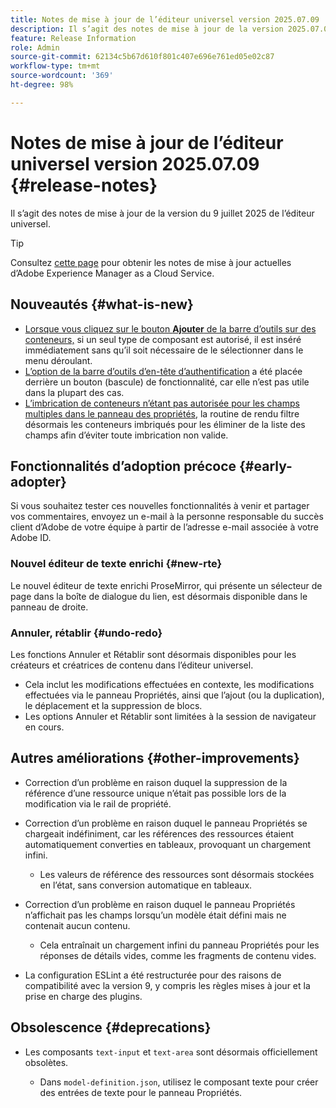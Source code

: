 ```yaml
---
title: Notes de mise à jour de l’éditeur universel version 2025.07.09
description: Il s’agit des notes de mise à jour de la version 2025.07.09 de l’éditeur universel.
feature: Release Information
role: Admin
source-git-commit: 62134c5b67d610f801c407e696e761ed05e02c87
workflow-type: tm+mt
source-wordcount: '369'
ht-degree: 98%

---
```



# Notes de mise à jour de l’éditeur universel version 2025.07.09 {#release-notes}

Il s’agit des notes de mise à jour de la version du 9 juillet 2025 de l’éditeur universel.

>[!TIP]
>
>Consultez [cette page](/help/release-notes/release-notes-cloud/release-notes-current.md) pour obtenir les notes de mise à jour actuelles d’Adobe Experience Manager as a Cloud Service.

## Nouveautés {#what-is-new}

* [Lorsque vous cliquez sur le bouton **Ajouter** de la barre d’outils sur des conteneurs,](/help/sites-cloud/authoring/universal-editor/authoring.md#adding-components) si un seul type de composant est autorisé, il est inséré immédiatement sans qu’il soit nécessaire de le sélectionner dans le menu déroulant.
* [L’option de la barre d’outils d’en-tête d’authentification](/help/sites-cloud/authoring/universal-editor/navigation.md#autentication-settings) a été placée derrière un bouton (bascule) de fonctionnalité, car elle n’est pas utile dans la plupart des cas.
* [L’imbrication de conteneurs n’étant pas autorisée pour les champs multiples dans le panneau des propriétés,](/help/implementing/universal-editor/field-types.md#fields) la routine de rendu filtre désormais les conteneurs imbriqués pour les éliminer de la liste des champs afin d’éviter toute imbrication non valide.

## Fonctionnalités d’adoption précoce {#early-adopter}

Si vous souhaitez tester ces nouvelles fonctionnalités à venir et partager vos commentaires, envoyez un e-mail à la personne responsable du succès client d’Adobe de votre équipe à partir de l’adresse e-mail associée à votre Adobe ID.

### Nouvel éditeur de texte enrichi {#new-rte}

Le nouvel éditeur de texte enrichi ProseMirror, qui présente un sélecteur de page dans la boîte de dialogue du lien, est désormais disponible dans le panneau de droite.

### Annuler, rétablir {#undo-redo}

Les fonctions Annuler et Rétablir sont désormais disponibles pour les créateurs et créatrices de contenu dans l’éditeur universel.

* Cela inclut les modifications effectuées en contexte, les modifications effectuées via le panneau Propriétés, ainsi que l’ajout (ou la duplication), le déplacement et la suppression de blocs.
* Les options Annuler et Rétablir sont limitées à la session de navigateur en cours.

## Autres améliorations {#other-improvements}

* Correction d’un problème en raison duquel la suppression de la référence d’une ressource unique n’était pas possible lors de la modification via le rail de propriété.
* Correction d’un problème en raison duquel le panneau Propriétés se chargeait indéfiniment, car les références des ressources étaient automatiquement converties en tableaux, provoquant un chargement infini.

   * Les valeurs de référence des ressources sont désormais stockées en l’état, sans conversion automatique en tableaux.

* Correction d’un problème en raison duquel le panneau Propriétés n’affichait pas les champs lorsqu’un modèle était défini mais ne contenait aucun contenu.

   * Cela entraînait un chargement infini du panneau Propriétés pour les réponses de détails vides, comme les fragments de contenu vides.

* La configuration ESLint a été restructurée pour des raisons de compatibilité avec la version 9, y compris les règles mises à jour et la prise en charge des plugins.

## Obsolescence {#deprecations}

* Les composants `text-input` et `text-area` sont désormais officiellement obsolètes.

   * Dans `model-definition.json`, utilisez le composant texte pour créer des entrées de texte pour le panneau Propriétés.
